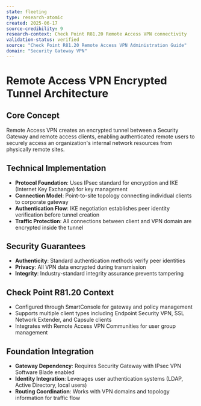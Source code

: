 ```yaml
---
state: fleeting
type: research-atomic
created: 2025-06-17
source-credibility: 9
research-context: Check Point R81.20 Remote Access VPN connectivity
validation-status: verified
source: "Check Point R81.20 Remote Access VPN Administration Guide"
domain: "Security Gateway VPN"
---
```


# Remote Access VPN Encrypted Tunnel Architecture

## Core Concept
Remote Access VPN creates an encrypted tunnel between a Security Gateway and remote access clients, enabling authenticated remote users to securely access an organization's internal network resources from physically remote sites.

## Technical Implementation
- **Protocol Foundation**: Uses IPsec standard for encryption and IKE (Internet Key Exchange) for key management
- **Connection Model**: Point-to-site topology connecting individual clients to corporate gateway
- **Authentication Flow**: IKE negotiation establishes peer identity verification before tunnel creation
- **Traffic Protection**: All connections between client and VPN domain are encrypted inside the tunnel

## Security Guarantees
- **Authenticity**: Standard authentication methods verify peer identities
- **Privacy**: All VPN data encrypted during transmission
- **Integrity**: Industry-standard integrity assurance prevents tampering

## Check Point R81.20 Context
- Configured through SmartConsole for gateway and policy management
- Supports multiple client types including Endpoint Security VPN, SSL Network Extender, and Capsule clients
- Integrates with Remote Access VPN Communities for user group management

## Foundation Integration
- **Gateway Dependency**: Requires Security Gateway with IPsec VPN Software Blade enabled
- **Identity Integration**: Leverages user authentication systems (LDAP, Active Directory, local users)
- **Routing Coordination**: Works with VPN domains and topology information for traffic flow
